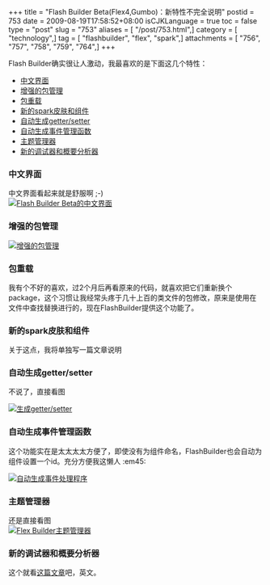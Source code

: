 +++
title = "Flash Builder Beta(Flex4,Gumbo)：新特性不完全说明"
postid = 753
date = 2009-08-19T17:58:52+08:00
isCJKLanguage = true
toc = false
type = "post"
slug = "753"
aliases = [ "/post/753.html",]
category = [ "technology",]
tag = [ "flashbuilder", "flex", "spark",]
attachments = [ "756", "757", "758", "759", "764",]
+++


Flash Builder确实很让人激动，我最喜欢的是下面这几个特性：

-   [中文界面](#ui)
-   [增强的包管理](#package)
-   [包重载](#reload)
-   [新的spark皮肤和组件](#spark)
-   [自动生成getter/setter](#setget)
-   [自动生成事件管理函数](#handler)
-   [主题管理器](#themes)
-   [新的调试器和概要分析器](#debug)

<!--more-->  
<a name="ui"></a>  

### 中文界面

中文界面看起来就是舒服啊 ;-)  
[![Flash Builder
Beta的中文界面](/uploads/2009/08/flex4_ui.png "flex4_ui")](/uploads/2009/08/flex4_ui.png)

<a name="package"></a>  

### 增强的包管理

[![增强的包管理](/uploads/2009/08/flex4_package.png "增强的包管理")](/uploads/2009/08/flex4_package.png)

<a name="reload"></a>  

### 包重载

我有个不好的喜欢，过2个月后再看原来的代码，就喜欢把它们重新换个package，这个习惯让我经常头疼于几十上百的类文件的包修改，原来是使用在文件中查找替换进行的，现在FlashBuilder提供这个功能了。

<a name="spark"></a>  

### 新的spark皮肤和组件

关于这点，我将单独写一篇文章说明

<a name="getset"></a>  

### 自动生成getter/setter

不说了，直接看图  

[![生成getter/setter](/uploads/2009/08/flex4_getset.png "生成getter/setter")](/uploads/2009/08/flex4_getset.png)

<a name="handler"></a>  

### 自动生成事件管理函数

这个功能实在是太太太太方便了，即使没有为组件命名，FlashBuilder也会自动为组件设置一个id。充分方便我这懒人
:em45:  

[![自动生成事件处理程序](/uploads/2009/08/flex4_handler.png "自动生成事件处理程序")](/uploads/2009/08/flex4_handler.png)

<a name="themes"></a>  

### 主题管理器

还是直接看图  
[![Flex Builder主题管理器](/uploads/2009/08/flex4_themes.png "Flex Builder主题管理器")](/uploads/2009/08/flex4_themes.png)

<a name="debug"></a>  

### 新的调试器和概要分析器

这个就看[这篇文章](http://www.adobe.com/devnet/flex/articles/flashbuilder4_debugging_profiling.html)吧，英文。

